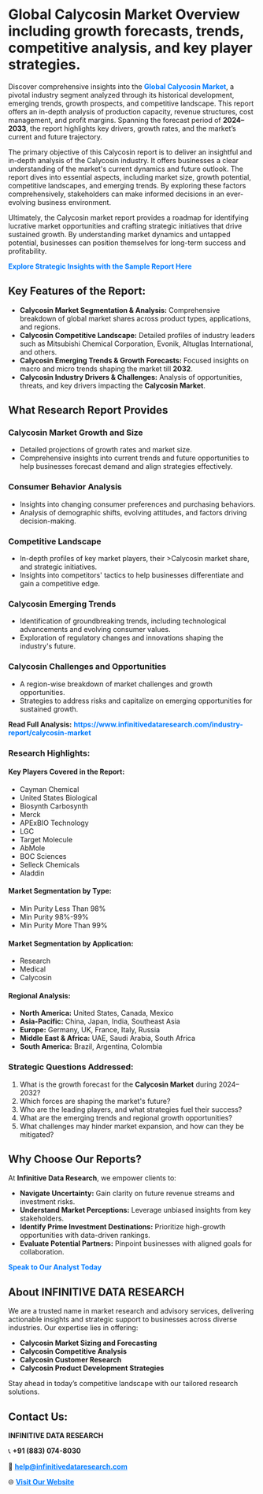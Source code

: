 <h1>Global Calycosin Market Overview including growth forecasts, trends, competitive analysis, and key player strategies.</h1>
<p>
Discover comprehensive insights into the 
<a href="https://www.infinitivedataresearch.com/industry-report/calycosin-market" rel="dofollow" style="color: #007BFF; text-decoration: none;"><strong>Global Calycosin Market</strong></a>, a pivotal industry segment analyzed through its historical development, emerging trends, growth prospects, and competitive landscape. This report offers an in-depth analysis of production capacity, revenue structures, cost management, and profit margins. Spanning the forecast period of <strong>2024–2033</strong>, the report highlights key drivers, growth rates, and the market’s current and future trajectory.
</p>
<p>
The primary objective of this Calycosin report is to deliver an insightful and in-depth analysis of the Calycosin industry. It offers businesses a clear understanding of the market's current dynamics and future outlook. The report dives into essential aspects, including market size, growth potential, competitive landscapes, and emerging trends. By exploring these factors comprehensively, stakeholders can make informed decisions in an ever-evolving business environment.
</p>
<p>
Ultimately, the Calycosin market report provides a roadmap for identifying lucrative market opportunities and crafting strategic initiatives that drive sustained growth. By understanding market dynamics and untapped potential, businesses can position themselves for long-term success and profitability.
</p>
<p>
<a href="https://www.infinitivedataresearch.com/request-sample/reportId=112271" style="color: #007BFF; text-decoration: none;"><strong>Explore Strategic Insights with the Sample Report Here</strong></a>
</p>

<h2>Key Features of the Report:</h2>
<ul>
<li><strong>Calycosin Market Segmentation & Analysis:</strong> Comprehensive breakdown of global market shares across product types, applications, and regions.</li>
<li><strong>Calycosin Competitive Landscape:</strong> Detailed profiles of industry leaders such as Mitsubishi Chemical Corporation, Evonik, Altuglas International, and others.</li>
<li><strong>Calycosin Emerging Trends & Growth Forecasts:</strong> Focused insights on macro and micro trends shaping the market till <strong>2032</strong>.</li>
<li><strong>Calycosin Industry Drivers & Challenges:</strong> Analysis of opportunities, threats, and key drivers impacting the <strong>Calycosin Market</strong>.</li>
</ul>

<h2>What Research Report Provides</h2>
<h3>Calycosin Market Growth and Size</h3>
<ul>
<li>Detailed projections of growth rates and market size.</li>
<li>Comprehensive insights into current trends and future opportunities to help businesses forecast demand and align strategies effectively.</li>
</ul>

<h3>Consumer Behavior Analysis</h3>
<ul>
<li>Insights into changing consumer preferences and purchasing behaviors.</li>
<li>Analysis of demographic shifts, evolving attitudes, and factors driving decision-making.</li>
</ul>

<h3>Competitive Landscape</h3>
<ul>
<li>In-depth profiles of key market players, their >Calycosin market share, and strategic initiatives.</li>
<li>Insights into competitors' tactics to help businesses differentiate and gain a competitive edge.</li>
</ul>

<h3>Calycosin Emerging Trends</h3>
<ul>
<li>Identification of groundbreaking trends, including technological advancements and evolving consumer values.</li>
<li>Exploration of regulatory changes and innovations shaping the industry's future.</li>
</ul>

<h3>Calycosin Challenges and Opportunities</h3>
<ul>
<li>A region-wise breakdown of market challenges and growth opportunities.</li>
<li>Strategies to address risks and capitalize on emerging opportunities for sustained growth.</li>
</ul>
<p><strong>Read Full Analysis:</strong> <a href="https://www.infinitivedataresearch.com/industry-report/calycosin-market" rel="dofollow" style="color: #007BFF; text-decoration: none;"><strong>https://www.infinitivedataresearch.com/industry-report/calycosin-market</strong></a></p>
<h3>Research Highlights:</h3>
<h4>Key Players Covered in the Report:</h4>
<ul><li>Cayman Chemical</li><li>United States Biological</li><li>Biosynth Carbosynth</li><li>Merck</li><li>APExBIO Technology</li><li>LGC</li><li>Target Molecule</li><li>AbMole</li><li>BOC Sciences</li><li>Selleck Chemicals</li><li>Aladdin</li></ul>
<h4>Market Segmentation by Type:</h4>
<ul><li>Min Purity Less Than 98%</li><li>Min Purity 98%-99%</li><li>Min Purity More Than 99%</li></ul>
<h4>Market Segmentation by Application:</h4>
<ul><li>Research</li><li>Medical</li><li>Calycosin</li></ul>

<h4>Regional Analysis:</h4>
<ul>
<li><strong>North America:</strong> United States, Canada, Mexico</li>
<li><strong>Asia-Pacific:</strong> China, Japan, India, Southeast Asia</li>
<li><strong>Europe:</strong> Germany, UK, France, Italy, Russia</li>
<li><strong>Middle East & Africa:</strong> UAE, Saudi Arabia, South Africa</li>
<li><strong>South America:</strong> Brazil, Argentina, Colombia</li>
</ul>

<h3>Strategic Questions Addressed:</h3>
<ol>
<li>What is the growth forecast for the <strong>Calycosin Market</strong> during 2024–2032?</li>
<li>Which forces are shaping the market's future?</li>
<li>Who are the leading players, and what strategies fuel their success?</li>
<li>What are the emerging trends and regional growth opportunities?</li>
<li>What challenges may hinder market expansion, and how can they be mitigated?</li>
</ol>

<h2>Why Choose Our Reports?</h2>
<p>At <strong>Infinitive Data Research</strong>, we empower clients to:</p>
<ul>
<li><strong>Navigate Uncertainty:</strong> Gain clarity on future revenue streams and investment risks.</li>
<li><strong>Understand Market Perceptions:</strong> Leverage unbiased insights from key stakeholders.</li>
<li><strong>Identify Prime Investment Destinations:</strong> Prioritize high-growth opportunities with data-driven rankings.</li>
<li><strong>Evaluate Potential Partners:</strong> Pinpoint businesses with aligned goals for collaboration.</li>
</ul>
<p><a href="https://www.infinitivedataresearch.com/industry-report/calycosin-market" rel="dofollow" style="color: #007BFF; text-decoration: none;"><strong>Speak to Our Analyst Today</strong></a></p>

<h2>About INFINITIVE DATA RESEARCH</h2>
<p>We are a trusted name in market research and advisory services, delivering actionable insights and strategic support to businesses across diverse industries. Our expertise lies in offering:</p>
<ul>
<li><strong>Calycosin Market Sizing and Forecasting</strong></li>
<li><strong>Calycosin Competitive Analysis</strong></li>
<li><strong>Calycosin Customer Research</strong></li>
<li><strong>Calycosin Product Development Strategies</strong></li>
</ul>
<p>Stay ahead in today’s competitive landscape with our tailored research solutions.</p>

<h2>Contact Us:</h2>
<p><strong>INFINITIVE DATA RESEARCH</strong></p>
<p>📞 <strong>+91 (883) 074-8030</strong></p>
<p>📧 <strong><a href="mailto:help@infinitivedataresearch.com" style="color: #007BFF;">help@infinitivedataresearch.com</a></strong></p>
<p>🌐 <strong><a href="https://www.infinitivedataresearch.com" rel="dofollow" style="color: #007BFF;">Visit Our Website</a></strong></p>